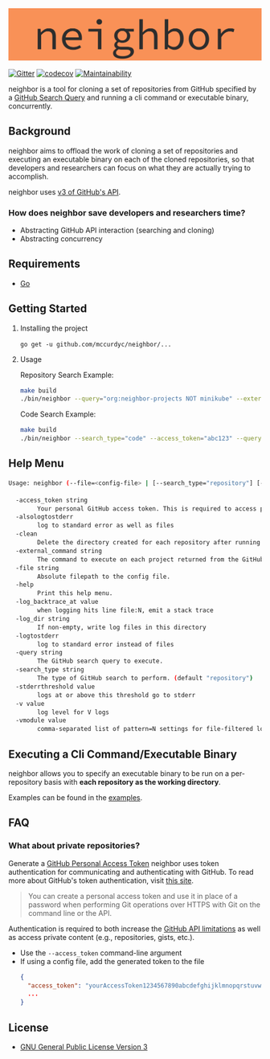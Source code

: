 <div align="center">
  <img src="https://github.com/mccurdyc/neighbor/blob/master/docs/imgs/orange-background-logo.png?raw=true"><br>
</div>

[![Gitter](https://badges.gitter.im/neighborproject/community.svg)](https://gitter.im/neighborproject/community?utm_source=badge&utm_medium=badge&utm_campaign=pr-badge) [![codecov](https://codecov.io/gh/mccurdyc/neighbor/branch/master/graph/badge.svg)](https://codecov.io/gh/mccurdyc/neighbor) [![Maintainability](https://api.codeclimate.com/v1/badges/8b473a645aab19597124/maintainability)](https://codeclimate.com/github/mccurdyc/neighbor/maintainability)

neighbor is a tool for cloning a set of repositories from GitHub specified by a
[GitHub Search Query](https://developer.github.com/v3/search/)
and running a cli command or executable binary, concurrently.

## Background

neighbor aims to offload the work of cloning a set of repositories and executing
an executable binary on each of the cloned repositories, so that developers
and researchers can focus on what they are actually trying to accomplish.

neighbor uses [v3 of GitHub's API](https://developer.github.com/v3/).

### How does neighbor save developers and researchers time?
+ Abstracting GitHub API interaction (searching and cloning)
+ Abstracting concurrency

## Requirements
+ [Go](https://golang.org/dl/)

## Getting Started
1. Installing the project

    `go get -u github.com/mccurdyc/neighbor/...`

2. Usage

    Repository Search Example:
    ```bash
    make build
    ./bin/neighbor --query="org:neighbor-projects NOT minikube" --external_command="ls -al"
    ```

    Code Search Example:
    ```bash
    make build
    ./bin/neighbor --search_type="code" --access_token="abc123" --query="filename:test.py path:/ language:python" --external_command="ls -al"
    ```

## Help Menu

```bash
Usage: neighbor (--file=<config-file> | [--search_type="repository"] [--access_token=<github-access-token>] --query=<github-query> --external_command=<command> | --search_type="code" --access_token=<github-access-token> --query=<github-query> --external_command=<command>) [--clean=<[true|false>]

  -access_token string
        Your personal GitHub access token. This is required to access private repositories and increases rate limits.
  -alsologtostderr
        log to standard error as well as files
  -clean
        Delete the directory created for each repository after running the external command against the repository. (default true)
  -external_command string
        The command to execute on each project returned from the GitHub search query.
  -file string
        Absolute filepath to the config file.
  -help
        Print this help menu.
  -log_backtrace_at value
        when logging hits line file:N, emit a stack trace
  -log_dir string
        If non-empty, write log files in this directory
  -logtostderr
        log to standard error instead of files
  -query string
        The GitHub search query to execute.
  -search_type string
        The type of GitHub search to perform. (default "repository")
  -stderrthreshold value
        logs at or above this threshold go to stderr
  -v value
        log level for V logs
  -vmodule value
        comma-separated list of pattern=N settings for file-filtered logging
```

## Executing a Cli Command/Executable Binary

neighbor allows you to specify an executable binary to be run on
a per-repository basis with **each repository as the working directory**.

Examples can be found in the [examples](./_examples).

## FAQ

### What about private repositories?

Generate a [GitHub Personal Access Token](https://github.com/settings/tokens)
neighbor uses token authentication for communicating and authenticating with GitHub.
To read more about GitHub's token authentication, visit [this site](https://help.github.com/articles/creating-a-personal-access-token-for-the-command-line/).

> You can create a personal access token and use it in place of a password when performing Git operations over HTTPS with Git on the command line or the API.

Authentication is required to both increase the [GitHub API limitations](https://godoc.org/github.com/google/go-github/github#hdr-Rate_Limiting)
as well as access private content (e.g., repositories, gists, etc.).

+ Use the `--access_token` command-line argument
+ If using a config file, add the generated token to the file
  ```json
  {
    "access_token": "yourAccessToken1234567890abcdefghijklmnopqrstuvwxyz",
    ...
  }
  ```

## License
+ [GNU General Public License Version 3](./LICENSE)
